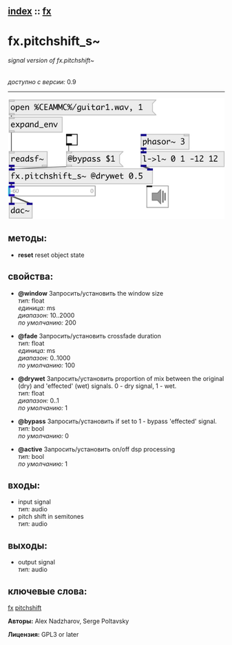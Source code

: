 [index](index.html) :: [fx](category_fx.html)
---

# fx.pitchshift_s~

###### signal version of fx.pitchshift~

*доступно с версии:* 0.9

---




[![example](../examples/img/fx.pitchshift_s~.jpg)](../examples/pd/fx.pitchshift_s~.pd)





## методы:

* **reset**
reset object state<br>




## свойства:

* **@window** 
Запросить/установить the window size<br>
_тип:_ float<br>
_единица:_ ms<br>
_диапазон:_ 10..2000<br>
_по умолчанию:_ 200<br>

* **@fade** 
Запросить/установить crossfade duration<br>
_тип:_ float<br>
_единица:_ ms<br>
_диапазон:_ 0..1000<br>
_по умолчанию:_ 100<br>

* **@drywet** 
Запросить/установить proportion of mix between the original (dry) and &#39;effected&#39; (wet) signals. 0 -
dry signal, 1 - wet.<br>
_тип:_ float<br>
_диапазон:_ 0..1<br>
_по умолчанию:_ 1<br>

* **@bypass** 
Запросить/установить if set to 1 - bypass &#39;effected&#39; signal.<br>
_тип:_ bool<br>
_по умолчанию:_ 0<br>

* **@active** 
Запросить/установить on/off dsp processing<br>
_тип:_ bool<br>
_по умолчанию:_ 1<br>



## входы:

* input signal<br>
_тип:_ audio
* pitch shift in semitones<br>
_тип:_ audio



## выходы:

* output signal<br>
_тип:_ audio



## ключевые слова:

[fx](keywords/fx.html)
[pitchshift](keywords/pitchshift.html)






**Авторы:** Alex Nadzharov, Serge Poltavsky




**Лицензия:** GPL3 or later





